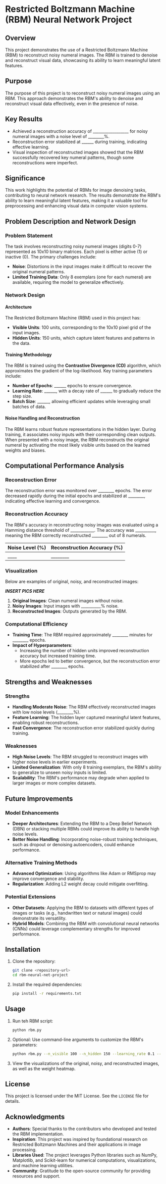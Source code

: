 # Restricted Boltzmann Machine (RBM) Neural Network Project

## Overview

This project demonstrates the use of a Restricted Boltzmann Machine (RBM) to reconstruct noisy numeral images. The RBM is trained to denoise and reconstruct visual data, showcasing its ability to learn meaningful latent features.

## Purpose

The purpose of this project is to reconstruct noisy numeral images using an RBM. This approach demonstrates the RBM's ability to denoise and reconstruct visual data effectively, even in the presence of noise.

## Key Results

- Achieved a reconstruction accuracy of __________________ for noisy numeral images with a noise level of ________%.
- Reconstruction error stabilized at ______ during training, indicating effective learning.
- Visual inspection of reconstructed images showed that the RBM successfully recovered key numeral patterns, though some reconstructions were imperfect.

## Significance

This work highlights the potential of RBMs for image denoising tasks, contributing to neural network research. The results demonstrate the RBM's ability to learn meaningful latent features, making it a valuable tool for preprocessing and enhancing visual data in computer vision systems.

## Problem Description and Network Design

### Problem Statement

The task involves reconstructing noisy numeral images (digits 0-7) represented as 10x10 binary matrices. Each pixel is either active (1) or inactive (0). The primary challenges include:

- **Noise**: Distortions in the input images make it difficult to recover the original numeral patterns.
- **Limited Training Data**: Only 8 exemplars (one for each numeral) are available, requiring the model to generalize effectively.

### Network Design

#### Architecture

The Restricted Boltzmann Machine (RBM) used in this project has:

- **Visible Units**: 100 units, corresponding to the 10x10 pixel grid of the input images.
- **Hidden Units**: 150 units, which capture latent features and patterns in the data.

#### Training Methodology

The RBM is trained using the **Contrastive Divergence (CD)** algorithm, which approximates the gradient of the log-likelihood. Key training parameters include:

- **Number of Epochs**: ______ epochs to ensure convergence.
- **Learning Rate**: ______, with a decay rate of ______ to gradually reduce the step size.
- **Batch Size**: ______, allowing efficient updates while leveraging small batches of data.

#### Noise Handling and Reconstruction

The RBM learns robust feature representations in the hidden layer. During training, it associates noisy inputs with their corresponding clean outputs. When presented with a noisy image, the RBM reconstructs the original numeral by activating the most likely visible units based on the learned weights and biases.

## Computational Performance Analysis

### Reconstruction Error

The reconstruction error was monitored over ________ epochs. The error decreased rapidly during the initial epochs and stabilized at ________, indicating effective learning and convergence.

### Reconstruction Accuracy

The RBM's accuracy in reconstructing noisy images was evaluated using a Hamming distance threshold of ____________. The accuracy was __________, meaning the RBM correctly reconstructed ________ out of 8 numerals.

| Noise Level (%) | Reconstruction Accuracy (%) |
|------------------|-----------------------------|
| ____                | ________                      |

### Visualization

Below are examples of original, noisy, and reconstructed images:

***INSERT PICS HERE***

1. **Original Images**: Clean numeral images without noise.
2. **Noisy Images**: Input images with __________% noise.
3. **Reconstructed Images**: Outputs generated by the RBM.

### Computational Efficiency

- **Training Time**: The RBM required approximately ________ minutes for ________ epochs.
- **Impact of Hyperparameters**:
  - Increasing the number of hidden units improved reconstruction accuracy but increased training time.
  - More epochs led to better convergence, but the reconstruction error stabilized after ________ epochs.

## Strengths and Weaknesses

### Strengths

- **Handling Moderate Noise**: The RBM effectively reconstructed images with low noise levels (________%).
- **Feature Learning**: The hidden layer captured meaningful latent features, enabling robust reconstructions.
- **Fast Convergence**: The reconstruction error stabilized quickly during training.

### Weaknesses

- **High Noise Levels**: The RBM struggled to reconstruct images with higher noise levels in earlier experiments.
- **Limited Generalization**: With only 8 training exemplars, the RBM's ability to generalize to unseen noisy inputs is limited.
- **Scalability**: The RBM's performance may degrade when applied to larger images or more complex datasets.

## Future Improvements

### Model Enhancements

- **Deeper Architectures**: Extending the RBM to a Deep Belief Network (DBN) or stacking multiple RBMs could improve its ability to handle high noise levels.
- **Better Noise Handling**: Incorporating noise-robust training techniques, such as dropout or denoising autoencoders, could enhance performance.

### Alternative Training Methods

- **Advanced Optimization**: Using algorithms like Adam or RMSprop may improve convergence and stability.
- **Regularization**: Adding L2 weight decay could mitigate overfitting.

### Potential Extensions

- **Other Datasets**: Applying the RBM to datasets with different types of images or tasks (e.g., handwritten text or natural images) could demonstrate its versatility.
- **Hybrid Models**: Combining the RBM with convolutional neural networks (CNNs) could leverage complementary strengths for improved performance.

## Installation

1. Clone the repository:
   ```bash
   git clone <repository-url>
   cd rbm-neural-net-project
   ```

2. Install the required dependencies:
    ```bash
    pip install -r requirements.txt
    ```

## Usage

1. Run teh RBM script:
   ```bash
   python rbm.py
   ```

2. Optional: Use command-line arguments to customize the RBM's parameters:
    ```bash
    python rbm.py --n_visible 100 --n_hidden 150 --learning_rate 0.1 --n_epochs 1000 --batch_size 4
    ```

3. View the visualizations of the original, noisy, and reconstructed images, as well as the weight heatmap.

## License

This project is licensed under the MIT License. See the `LICENSE` file for details.

## Acknowledgments

- **Authors**: Special thanks to the contributors who developed and tested the RBM implementation.
- **Inspiration**: This project was inspired by foundational research on Restricted Boltzmann Machines and their applications in image processing.
- **Libraries Used**: The project leverages Python libraries such as NumPy, Matplotlib, and Scikit-learn for numerical computations, visualizations, and machine learning utilities.
- **Community**: Gratitude to the open-source community for providing resources and support.
